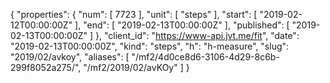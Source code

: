 {
  "properties": {
    "num": [
      7723
    ],
    "unit": [
      "steps"
    ],
    "start": [
      "2019-02-12T00:00:00Z"
    ],
    "end": [
      "2019-02-13T00:00:00Z"
    ],
    "published": [
      "2019-02-13T00:00:00Z"
    ]
  },
  "client_id": "https://www-api.jvt.me/fit",
  "date": "2019-02-13T00:00:00Z",
  "kind": "steps",
  "h": "h-measure",
  "slug": "2019/02/avkoy",
  "aliases": [
    "/mf2/4d0ce8d6-3106-4d29-8c6b-299f8052a275/",
    "/mf2/2019/02/avKOy"
  ]
}
